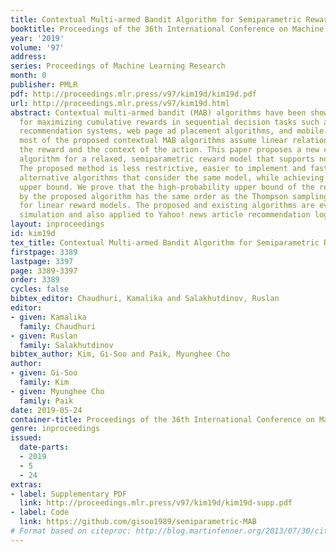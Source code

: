 ```yaml
---
title: Contextual Multi-armed Bandit Algorithm for Semiparametric Reward Model
booktitle: Proceedings of the 36th International Conference on Machine Learning
year: '2019'
volume: '97'
address: 
series: Proceedings of Machine Learning Research
month: 0
publisher: PMLR
pdf: http://proceedings.mlr.press/v97/kim19d/kim19d.pdf
url: http://proceedings.mlr.press/v97/kim19d.html
abstract: Contextual multi-armed bandit (MAB) algorithms have been shown promising
  for maximizing cumulative rewards in sequential decision tasks such as news article
  recommendation systems, web page ad placement algorithms, and mobile health. However,
  most of the proposed contextual MAB algorithms assume linear relationships between
  the reward and the context of the action. This paper proposes a new contextual MAB
  algorithm for a relaxed, semiparametric reward model that supports nonstationarity.
  The proposed method is less restrictive, easier to implement and faster than two
  alternative algorithms that consider the same model, while achieving a tight regret
  upper bound. We prove that the high-probability upper bound of the regret incurred
  by the proposed algorithm has the same order as the Thompson sampling algorithm
  for linear reward models. The proposed and existing algorithms are evaluated via
  simulation and also applied to Yahoo! news article recommendation log data.
layout: inproceedings
id: kim19d
tex_title: Contextual Multi-armed Bandit Algorithm for Semiparametric Reward Model
firstpage: 3389
lastpage: 3397
page: 3389-3397
order: 3389
cycles: false
bibtex_editor: Chaudhuri, Kamalika and Salakhutdinov, Ruslan
editor:
- given: Kamalika
  family: Chaudhuri
- given: Ruslan
  family: Salakhutdinov
bibtex_author: Kim, Gi-Soo and Paik, Myunghee Cho
author:
- given: Gi-Soo
  family: Kim
- given: Myunghee Cho
  family: Paik
date: 2019-05-24
container-title: Proceedings of the 36th International Conference on Machine Learning
genre: inproceedings
issued:
  date-parts:
  - 2019
  - 5
  - 24
extras:
- label: Supplementary PDF
  link: http://proceedings.mlr.press/v97/kim19d/kim19d-supp.pdf
- label: Code
  link: https://github.com/gisoo1989/semiparametric-MAB
# Format based on citeproc: http://blog.martinfenner.org/2013/07/30/citeproc-yaml-for-bibliographies/
---
```

